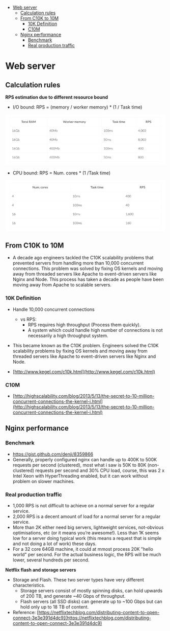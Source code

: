- [Web server](#web-server)
  - [Calculation rules](#calculation-rules)
  - [From C10K to 10M](#from-c10k-to-10m)
    - [10K Definition](#10k-definition)
    - [C10M](#c10m)
  - [Nginx performance](#nginx-performance)
    - [Benchmark](#benchmark)
    - [Real production traffic](#real-production-traffic)

# Web server
## Calculation rules
**RPS estimation due to different resource bound**

* I/O bound: RPS = (memory / worker memory)  \* (1 / Task time)

![I/O bound](.gitbook/assets/scaleNumbers_IOBoundRPS.png)

* CPU bound: RPS = Num. cores \* (1 /Task time)

![CPU bound](.gitbook/assets/scaleNumbers_CPUBoundRPS.png)

## From C10K to 10M
* A decade ago engineers tackled the C10K scalability problems that prevented servers from handling more than 10,000 concurrent connections. This problem was solved by fixing OS kernels and moving away from threaded servers like Apache to event-driven servers like Nginx and Node. This process has taken a decade as people have been moving away from Apache to scalable servers. 

### 10K Definition

* Handle 10,000 concurrent connections
  * vs RPS: 
    * RPS requires high throughput (Process them quickly). 
    * A system which could handle high number of connections is not necessarily a high throughput system.
* This became known as the C10K problem. Engineers solved the C10K scalability problems by fixing OS kernels and moving away from threaded servers like Apache to event-driven servers like Nginx and Node.

* [http://www.kegel.com/c10k.html](http://www.kegel.com/c10k.html)

### C10M

* [http://highscalability.com/blog/2013/5/13/the-secret-to-10-million-concurrent-connections-the-kernel-i.html](http://highscalability.com/blog/2013/5/13/the-secret-to-10-million-concurrent-connections-the-kernel-i.html)


## Nginx performance

### Benchmark
* https://gist.github.com/denji/8359866
* Generally, properly configured nginx can handle up to 400K to 500K requests per second (clustered), most what i saw is 50K to 80K (non-clustered) requests per second and 30% CPU load, course, this was 2 x Intel Xeon with HyperThreading enabled, but it can work without problem on slower machines.

### Real production traffic
* 1,000 RPS is not difficult to achieve on a normal server for a regular service.
* 2,000 RPS is a decent amount of load for a normal server for a regular service.
* More than 2K either need big servers, lightweight services, not-obvious optimisations, etc (or it means you’re awesome!). Less than 1K seems low for a server doing typical work (this means a request that is simple and not doing a lot of work) these days.
* For a 32 core 64GB machine, it could at mmost process 20K "hello world" per second. For the actual business logic, the RPS will be much lower, several hundreds per second. 

**Netflix flash and storage servers**

* Storage and Flash. These two server types have very different characteristics. 
  * Storage servers consist of mostly spinning disks, can hold upwards of 200 TB, and generate \~40 Gbps of throughput. 
  * Flash servers (all SSD disks) can generate up to \~100 Gbps but can hold only up to 18 TB of content.
* Reference: [https://netflixtechblog.com/distributing-content-to-open-connect-3e3e391d4dc9](https://netflixtechblog.com/distributing-content-to-open-connect-3e3e391d4dc9)
